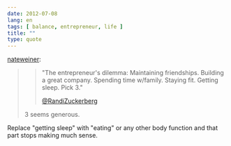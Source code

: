 ```yaml
---
date: 2012-07-08
lang: en
tags: [ balance, entrepreneur, life ]
title: ""
type: quote
---
```


[nateweiner](http://blog.ideashower.com/post/15459032032/the-entrepreneurs-dilemma-maintaining):

> > "The entrepreneur's dilemma: Maintaining friendships. Building a
> > great company. Spending time w/family. Staying fit. Getting sleep.
> > Pick 3."
> >
> > [\@RandiZuckerberg](https://twitter.com/#!/randizuckerberg/status/145030699966136320)
>
> 3 seems generous.

Replace "getting sleep" with "eating" or any other body function and
that part stops making much sense.

